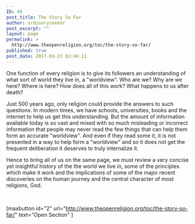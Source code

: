 ```yaml
---
ID: 49
post_title: The Story So Far
author: ordinaryseeker
post_excerpt: ""
layout: page
permalink: >
  http://www.theopenreligion.org/toc/the-story-so-far/
published: true
post_date: 2017-03-23 02:46:11
---
```

One function of every religion is to give its followers an understanding of what sort of world they live in, a "worldview". Who are we? Why are we here? Where is here? How does all of this work? What happens to us after death?

Just 500 years ago, only religion could provide the answers to such questions. In modern times, we have schools, universities, books and the internet to help us get this understanding. But the amount of information available today is so vast and mixed with so much misleading or incorrect information that people may never read the few things that can help them form an accurate "worldview". And even if they read some it, it is not presented in a way to help form a "worldview" and so it does not get the frequent deliberation it deserves to truly internalize it.

Hence to bring all of us on the same page, we must review a very concise yet insightful history of the the world we live in, some of the principles which make it work and the implications of some of the major recent discoveries on the human journey and the central character of most religions, God.

&nbsp;

[maxbutton id="2" url="http://www.theopenreligion.org/toc/the-story-so-far/" text="Open Section" ]